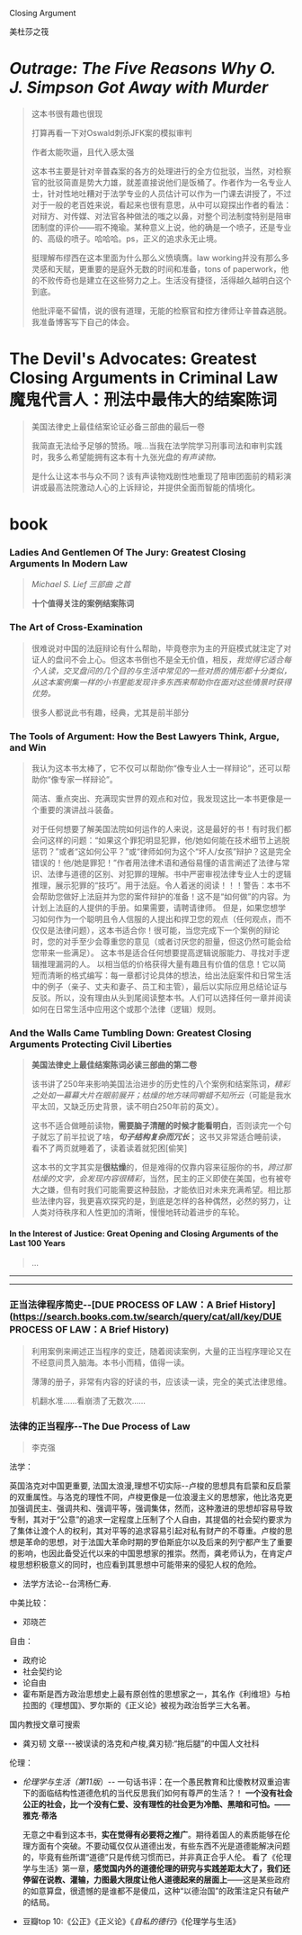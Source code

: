 Closing Argument

美杜莎之筏



# *Outrage: The Five Reasons Why O. J. Simpson Got Away with Murder*

> 这本书很有趣也很现
>
> 打算再看一下对Oswald刺杀JFK案的模拟审判
>
> 作者太能吹逼，且代入感太强	
>
> 这本书主要是针对辛普森案的各方的处理进行的全方位批驳，当然，对检察官的批驳简直是势大力雄，就差直接说他们是饭桶了。作者作为一名专业人士，针对性地吐糟对于法学专业的人员估计可以作为一门课去讲授了，不过对于一般的老百姓来说，看起来也很有意思，从中可以窥探出作者的看法：对辩方、对传媒、对法官各种做法的嗤之以鼻，对整个司法制度特别是陪审团制度的评价——瑕不掩瑜。某种意义上说，他的确是一个喷子，还是专业的、高级的喷子。哈哈哈。ps，正义的追求永无止境。
>
> 挺理解布缪西在这本里面为什么那么义愤填膺。law working并没有那么多灵感和天赋，更重要的是庭外无数的时间和准备，tons of paperwork，他的不败传奇也是建立在这些努力之上。生活没有捷径，活得越久越明白这个到底。
>
> 他批评毫不留情，说的很有道理，无能的检察官和控方律师让辛普森逃脱。我准备博客写下自己的体会。

# The Devil's Advocates: Greatest Closing Arguments in Criminal Law 魔鬼代言人：刑法中最伟大的结案陈词

> 美国法律史上最佳结案论证必备三部曲的最后一卷
>
> 我简直无法给予足够的赞扬。哦...当我在法学院学习刑事司法和审判实践时，我多么希望能拥有这本有十九张光盘的*有声读物。*
>
> 是什么让这本书与众不同？该有声读物戏剧性地重现了陪审团面前的精彩演讲或最高法院激动人心的上诉辩论，并提供全面而智能的情境化。

# book

### Ladies And Gentlemen Of The Jury: Greatest Closing Arguments In Modern Law 

> *Michael S. Lief 三部曲 之首*
>
>  **十个值得关注的案例结案陈词**

### The Art of Cross-Examination  

> 很难说对中国的法庭辩论有什么帮助，毕竟卷宗为主的开庭模式就注定了对证人的盘问不会上心。但这本书倒也不是全无价值，相反，*我觉得它适合每个人读，交叉盘问的几个目的与生活中常见的一些对质的情形都十分类似，从这本案例集一样的小书里能发现许多东西来帮助你在面对这些情景时获得优势。*
>
> 很多人都说此书有趣，经典，尤其是前半部分

### The Tools of Argument: How the Best Lawyers Think, Argue, and Win 

> 我认为这本书太棒了，它不仅可以帮助你“像专业人士一样辩论”，还可以帮助你“像专家一样辩论”。
>
> 简洁、重点突出、充满现实世界的观点和对位，我发现这比一本书更像是一个重要的演讲战斗装备。
>
> 对于任何想要了解美国法院如何运作的人来说，这是最好的书！有时我们都会问这样的问题：“如果这个罪犯明显犯罪，他/她如何能在技术细节上逃脱惩罚？”或者“这如何公平？”或“律师如何为这个“坏人/女孩”辩护？这是完全错误的！他/她是罪犯！”作者用法律术语和通俗易懂的语言阐述了法律与常识、法律与道德的区别、对犯罪的理解。书中严密审视法律专业人士的逻辑推理，展示犯罪的“技巧”。用于法庭。令人着迷的阅读！！！警告：本书不会帮助您做好上法庭并为您的案件辩护的准备！这不是“如何做”的内容。为计划上法庭的人提供的手册。如果需要，请聘请律师。
> 但是，如果您想学习如何作为一个聪明且令人信服的人提出和捍卫您的观点（任何观点，而不仅仅是法律问题），这本书适合你！很可能，当您完成下一个案例的辩论时，您的对手至少会尊重您的意见（或者讨厌您的胆量，但这仍然可能会给您带来一些满足）。
> 这本书是适合任何想要提高逻辑说服能力、寻找对手逻辑推理漏洞的人。
> 以相当低的价格获得大量有趣且有价值的信息！它以简短而清晰的格式编写：每一章都讨论具体的想法，给出法庭案件和日常生活中的例子（亲子、丈夫和妻子、员工和主管），最后以实际应用总结论证与反驳。所以，没有理由从头到尾阅读整本书。人们可以选择任何一章并阅读如何在日常生活中应用这个或那个法律（逻辑）规则。



### And the Walls Came Tumbling Down: Greatest Closing Arguments Protecting Civil Liberties

> **美国法律史上最佳结案陈词必读三部曲的第二卷** 
>
> 该书讲了250年来影响美国法治进步的历史性的八个案例和结案陈词，*精彩之处如一幕幕大片在眼前展开；枯燥的地方味同嚼蜡不知所云*（可能是我水平太凹，又缺乏历史背景，读不明白250年前的英文）。
>
> 这书不适合做睡前读物，**需要脑子清醒的时候才能看明白**，否则读完一个句子就忘了前半拉说了啥，***句子结构复杂而冗长***； 这书又非常适合睡前读，看不了两页就睡着了，读着读着就犯困[偷笑]
>
> 这本书的文字其实是**很枯燥**的，但是难得的仅靠内容来征服你的书，*跨过那枯燥的文字，会发现内容很精彩*，当然，民主的正义即使在美国，也有被夸大之嫌，但有时我们可能需要这种鼓励，才能依旧对未来充满希望。相比那些法律内容，我更喜欢探究的是，到底是怎样的各种偶然，必然的努力，让人类对待秩序和人性更加的清晰，慢慢地转动着进步的车轮。





#### In the Interest of Justice: Great Opening and Closing Arguments of the Last 100 Years  

> ...

---

> 



---

### 正当法律程序简史--[DUE PROCESS OF LAW：A Brief History](https://search.books.com.tw/search/query/cat/all/key/DUE PROCESS OF LAW：A Brief History)

> 利用案例来阐述正当程序的变迁，随着阅读案例，大量的正当程序理论又在不经意间贯入脑海。本书小而精，值得一读。
>
> 薄薄的册子，非常有内容的好读的书，应该读一读，完全的美式法律思维。
>
> 机翻水准……看崩溃了无数次……

### 法律的正当程序--The Due Process of Law

> 李克强

法学：

英国洛克对中国更重要, 法国太浪漫,理想不切实际--卢梭的思想具有启蒙和反启蒙的双重属性。与洛克的理性不同，卢梭更像是一位浪漫主义的思想家，他比洛克更加强调民主、强调共和、强调平等，强调集体，然而，这种激进的思想却容易导致专制，其对于“公意”的追求一定程度上压制了个人自由，其提倡的社会契约要求为了集体让渡个人的权利，其对平等的追求容易引起对私有财产的不尊重。卢梭的思想是革命的思想，对于法国大革命时期的罗伯斯庇尔以及后来的列宁都产生了重要的影响，也因此备受近代以来的中国思想家的推崇。然而，龚老师认为，在肯定卢梭思想积极意义的同时，也应看到其思想中可能带来的侵犯人权的危险。

* 法学方法论--台湾杨仁寿.

中美比较：

* 邓晓芒

自由：

* 政府论
* 社会契约论
* 论自由
* 霍布斯是西方政治思想史上最有原创性的思想家之一，其名作《利维坦》与柏拉图的《理想国》、罗尔斯的《正义论》被视为政治哲学三大名著。

国内教授文章可搜索

* 龚刃韧 文章---被误读的洛克和卢梭,龚刃韧:“拖后腿”的中国人文社科

伦理：

* *伦理学与生活（第11版*）--
  一句话书评：在一个愚民教育和比傻教材双重迫害下的面临结构性道德危机的当代反思我们如何有尊严的生活？！
  **一个没有社会公正的社会，比一个没有仁爱、没有理性的社会更为冷酷、黑暗和可怕。—— 雅克·蒂洛**

  无意之中看到这本书，**实在觉得有必要将之推广**。期待着国人的素质能够在伦理方面有个突破。不要动辄仅仅从道德出发，有些东西不光是道德能解决问题的，毕竟有些所谓“道德”只是传统习惯而已，并非真正合乎人伦。 
  看了《伦理学与生活》第一章，**感觉国内外的道德伦理的研究与实践差距太大了，我们还停留在说教、灌输，力图最大限度让他人道德起来的层面上**——这是某些政府的如意算盘，很遗憾的是谁都不是傻瓜，这种“以德治国”的政策注定只有破产的结局。      

* 豆瓣top 10:《公正》《正义论》《*自私的德行*》《伦理学与生活》

  

  

​                                   